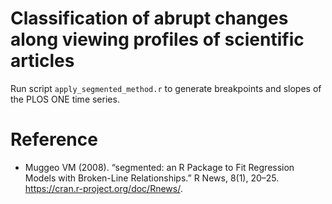 # Classification of abrupt changes along viewing profiles of scientific articles

Run script ```apply_segmented_method.r``` to generate breakpoints and slopes of the PLOS ONE time series. 

# Reference

- Muggeo VM (2008). “segmented: an R Package to Fit Regression Models with Broken-Line Relationships.” R News, 8(1), 20–25. https://cran.r-project.org/doc/Rnews/. 